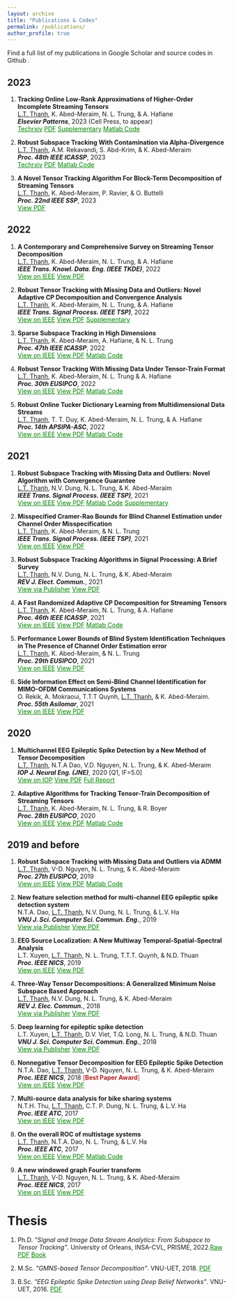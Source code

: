 ```yaml
---
layout: archive
title: "Publications & Codes"
permalink: /publications/
author_profile: true
---
```


Find a full list of my publications in Google Scholar <a href="https://scholar.google.com.vn/citations?user=_6GEXU4AAAAJ&hl=en" style="color: green; text-decoration: underline; "><i class="fa fa-fw fa-graduation-cap" aria-hidden="true"></i></a>  and source codes in Github <a href="https://github.com/thanhtbt" style="color: green; text-decoration: underline; "><i class="fab fa-fw fa-github zoom"></i></a>.


2023
----

1.  **Tracking Online Low-Rank Approximations of Higher-Order Incomplete Streaming Tensors**<br> 
<span style="text-decoration:underline">L.T. Thanh</span>, K. Abed-Meraim, N. L. Trung, & A. Hafiane<br> 
***Elsevier Patterns***, 2023 (Cell Press, to appear) <br>
<a href="https://www.techrxiv.org/articles/preprint/Tracking_Online_Low-Rank_Approximations_of_Higher-Order_Incomplete_Streaming_Tensors/19704034" style="color: green; "><i class="fas fa-fw fa-link zoom"></i>Techrxiv</a>
<a href="https://thanhtbt.github.io/files/2023_Patterns_Tensor_Tracking_Draw.pdf" style="color: green; text-decoration: underline; "><i class="fas fa-fw fa-file-pdf zoom"></i>PDF</a> 
<a href="https://thanhtbt.github.io/files/2023_Patterns_Supplemental_Information.pdf" style="color: green; text-decoration: underline; "><i class="fas fa-fw fa-code zoom"></i>Supplementary</a> 
<a href="https://github.com/thanhtbt/tensor_tracking" style="color: green; text-decoration: underline; "><i class="fab fa-fw fa-github zoom"></i>Matlab Code</a>


1.  **Robust Subspace Tracking With Contamination via Alpha-Divergence**<br> <span style="text-decoration:underline">L.T. Thanh</span>, A.M. Rekavandi, S. Abd-Krim, & K. Abed-Meraim<br>
***Proc. 48th IEEE ICASSP***, 2023  <br>
<a href="https://www.techrxiv.org/articles/preprint/Robust_Subspace_Tracking_With_Contamination_Mitigation_via_-Divergence/21385335" style="color: green;"><i class="fas fa-fw fa-link zoom"></i>Techrxiv</a> <a href="https://thanhtbt.github.io/files/2023_aFAPI.pdf" style="color: green; text-decoration: underline; "><i class="fas fa-fw fa-file-pdf zoom"></i>PDF</a> <a href="https://github.com/thanhtbt/aFAPI" style="color: green; text-decoration: underline; "><i class="fab fa-fw fa-github zoom"></i>Matlab Code</a>

1.  **A Novel Tensor Tracking Algorithm For Block-Term Decomposition of Streaming Tensors**<br> <span style="text-decoration:underline">L.T. Thanh</span>, K. Abed-Meraim, P. Ravier, & O. Buttelli<br>
***Proc. 22nd IEEE SSP***, 2023  <br>
<a href="https://thanhtbt.github.io/files/2023_SSP%20-%20A%20novel%20tensor%20tracking%20algorithm%20for%20block-term%20decomposition%20of%20streaming%20tensors.pdf" style="color: green;"><i class="fas fa-fw fa-file-pdf zoom"></i>View PDF</a>


2022
----


1. **A Contemporary and Comprehensive Survey on Streaming Tensor Decomposition**<br> <span style="text-decoration:underline">L.T. Thanh</span>, K. Abed-Meraim, N. L. Trung, & A. Hafiane<br> ***IEEE Trans. Knowl. Data. Eng. (IEEE TKDE)***, 2022 <br>
<a href="https://ieeexplore.ieee.org/document/9994046" style="color: green; text-decoration: underline; "><i class="fas fa-fw fa-link zoom"></i>View on IEEE</a> 
<a href="https://thanhtbt.github.io/files/2022_TKDE_A%20Contemporary%20and%20Comprehensive%20Survey%20on%20Streaming%20Tensor%20Decomposition.pdf" style="color: green; text-decoration: underline; "><i class="fas fa-fw fa-file-pdf zoom"></i>View PDF</a>    




1. **Robust Tensor Tracking with Missing Data and Outliers: Novel Adaptive CP Decomposition and Convergence Analysis**<br><span style="text-decoration:underline">L.T. Thanh</span>, K. Abed-Meraim, N. L. Trung, & A. Hafiane<br>***IEEE Trans. Signal Process. (IEEE TSP)***, 2022 <br> 
<a href="https://ieeexplore.ieee.org/document/9866940" style="color: green; text-decoration: underline; "><i class="fas fa-fw fa-link zoom"></i>View on IEEE</a> <a href="https://thanhtbt.github.io/files/2022_TSP_RACP%20(Raw).pdf" style="color: green; text-decoration: underline; "><i class="fas fa-fw fa-file-pdf zoom"></i>View PDF</a> 
<a href="https://thanhtbt.github.io/files/2022_TSP_RACP_Supplementary.pdf" style="color: green; text-decoration: underline; "><i class="fas fa-fw fa-code zoom"></i>Supplementary</a>

 
1. **Sparse Subspace Tracking in High Dimensions**<br><span style="text-decoration:underline">L.T. Thanh</span>, K. Abed-Meraim, A. Hafiane, & N. L. Trung<br>***Proc. 47th IEEE ICASSP***, 2022 <br> <a href="https://ieeexplore.ieee.org/document/9746546" style="color: green; text-decoration: underline; "><i class="fas fa-fw fa-link zoom"></i>View on IEEE</a> 
<a href="https://thanhtbt.github.io/files/2022_ICASSP%20-%20Sparse%20Subspace%20Tracking%20in%20High%20Dimensions.pdf" style="color: green; text-decoration: underline; "><i class="fas fa-fw fa-file-pdf zoom"></i>View PDF</a> <a href="https://github.com/thanhtbt/SST" style="color: green; text-decoration: underline; "><i class="fab fa-fw fa-github zoom"></i>Matlab Code</a>



1. **Robust Tensor Tracking With Missing Data Under Tensor-Train Format**<br><span style="text-decoration:underline">L.T. Thanh</span>, K. Abed-Meraim, N. L. Trung & A. Hafiane<br>***Proc. 30th EUSIPCO***, 2022 <br> <a href="https://ieeexplore.ieee.org/document/9909702" style="color: green; text-decoration: underline; "><i class="fas fa-fw fa-link zoom"></i>View on IEEE</a>
<a href="https://thanhtbt.github.io/files/2022_EUSIPCO-Robust%20Tensor%20Tracking%20with%20Missing%20Data%20under%20Tensor-Train%20Format.pdf" style="color: green; text-decoration: underline; "><i class="fas fa-fw fa-file-pdf zoom"></i>View PDF</a> <a href="https://github.com/thanhtbt/ROBOT" style="color: green; text-decoration: underline; "><i class="fab fa-fw fa-github zoom"></i>Matlab Code</a>




1. **Robust Online Tucker Dictionary Learning from Multidimensional Data Streams**<br><span style="text-decoration:underline">L.T. Thanh</span>, T. T. Duy, K. Abed-Meraim, N. L. Trung, & A. Hafiane<br> ***Proc. 14th APSIPA-ASC***, 2022 <br> <a href="https://ieeexplore.ieee.org/document/9980029" style="color: green; text-decoration: underline; "><i class="fas fa-fw fa-link zoom"></i>View on IEEE</a> <a href="https://thanhtbt.github.io/files/2022_APSIPA_Robust%20Online%20Tucker%20Dictionary%20Learning%20from%20Multidimensional%20Data%20Streams.pdf" style="color: green; text-decoration: underline; "><i class="fas fa-fw fa-file-pdf zoom"></i>View PDF</a> <a href="https://github.com/thanhtbt/ROTDL" style="color: green; text-decoration: underline; "><i class="fab fa-fw fa-github zoom"></i>Matlab Code</a>


2021
----
1. **Robust Subspace Tracking with Missing Data and Outliers: Novel Algorithm with Convergence Guarantee**<br><span style="text-decoration:underline">L.T. Thanh</span>, N.V. Dung, N. L. Trung, & K. Abed-Meraim<br>***IEEE Trans. Signal Process. (IEEE TSP)***, 2021
<br> <a href="https://ieeexplore.ieee.org/document/9381678" style="color: green; text-decoration: underline; "><i class="fas fa-fw fa-link zoom"></i>View on IEEE</a>
<a href="https://thanhtbt.github.io/files/2021_TSP_PETRELS-ADMM%20(Raw).pdf" style="color: green; text-decoration: underline; "><i class="fas fa-fw fa-file-pdf zoom"></i>View PDF</a> 
<a href="https://github.com/thanhtbt/RST" style="color: green; text-decoration: underline; "><i class="fab fa-fw fa-github zoom"></i>Matlab Code</a> 
<a href="https://thanhtbt.github.io/files/2021_TSP_Supplementary.pdf" style="color: green; text-decoration: underline; "><i class="fas fa-fw fa-code zoom"></i>Supplementary</a> 


 
1. **Misspecified Cramer-Rao Bounds for Blind Channel Estimation under Channel Order Misspecification**<br> <span style="text-decoration:underline">L.T. Thanh</span>, K. Abed-Meraim, & N. L. Trung<br>***IEEE Trans. Signal Process. (IEEE TSP)***, 2021  <br>
<a href="https://ieeexplore.ieee.org/document/9537597" style="color: green; text-decoration: underline; "><i class="fas fa-fw fa-link zoom"></i>View on IEEE</a> 
<a href="https://thanhtbt.github.io/files/2021_TSP_MCRB%20(Raw).pdf" style="color: green; text-decoration: underline; "><i class="fas fa-fw fa-file-pdf zoom"></i>View PDF</a>

 
1. **Robust Subspace Tracking Algorithms in Signal Processing: A Brief Survey**<br><span style="text-decoration:underline">L.T. Thanh</span>, N.V. Dung, N. L. Trung, & K. Abed-Meraim<br>***REV J. Elect. Commun.***, 2021 <br> 
<a href="https://rev-jec.org/index.php/rev-jec/article/view/270" style="color: green; text-decoration: underline; "><i class="fas fa-fw fa-link zoom"></i>View via Publisher</a> 
<a href="https://thanhtbt.github.io/files/2021_JEC_Robust%20Subspace%20Tracking%20Algorithms%20in%20Signal%20Processing.pdf" style="color: green; text-decoration: underline; "><i class="fas fa-fw fa-file-pdf zoom"></i>View PDF</a>


1. **A Fast Randomized Adaptive CP Decomposition for Streaming Tensors**<br><span style="text-decoration:underline">L.T. Thanh</span>, K. Abed-Meraim, N. L. Trung, & A. Hafiane<br> ***Proc. 46th IEEE ICASSP***, 2021 <br> <a href="https://ieeexplore.ieee.org/document/9413554" style="color: green; text-decoration: underline; "><i class="fas fa-fw fa-link zoom"></i>View on IEEE</a>
<a href="https://thanhtbt.github.io/files/2021_ICASSP%20-%20Randomized%20Adaptive%20CP%20Algorithm.pdf" style="color: green; text-decoration: underline; "><i class="fas fa-fw fa-file-pdf zoom"></i>View PDF</a>
<a href="https://github.com/thanhtbt/ROLCP" style="color: green; text-decoration: underline; "><i class="fab fa-fw fa-github zoom"></i>Matlab Code</a>  



1. **Performance Lower Bounds of Blind System Identification Techniques in The Presence of Channel Order Estimation error**<br><span style="text-decoration:underline">L.T. Thanh</span>, K. Abed-Meraim, & N. L. Trung<br> ***Proc. 29th EUSIPCO***, 2021  <br> 
<a href="https://ieeexplore.ieee.org/document/9615921" style="color: green; text-decoration: underline; "><i class="fas fa-fw fa-link zoom"></i>View on IEEE</a> 
<a href="https://thanhtbt.github.io/files/2021_EUSIPCO_Perforamnce%20lower%20bounds%20of%20blind%20system%20identification%20techniques%20in%20the%20presence%20of%20channel%20order%20estimation%20error.pdf" style="color: green; text-decoration: underline; "><i class="fas fa-fw fa-file-pdf zoom"></i>View PDF</a>  


1. **Side Information Effect on Semi-Blind Channel Identification for MIMO-OFDM Communications Systems**<br>O. Rekik, A. Mokraoui, T.T.T Quynh, <span style="text-decoration:underline">L.T. Thanh</span>, & K. Abed-Meraim.  <br> ***Proc. 55th Asilomar***, 2021 <br> 
<a href="https://ieeexplore.ieee.org/document/9723265" style="color: green; text-decoration: underline; "><i class="fas fa-fw fa-link zoom"></i>View on IEEE</a>
<a href="https://thanhtbt.github.io/files/2021_Asilomar_Side%20Information%20Effect%20on%20Semi-Blind%20Channel%20Identification%20for%20MIMO-OFDM%20Communications.pdf" style="color: green; text-decoration: underline; "><i class="fas fa-fw fa-file-pdf zoom"></i>View PDF</a>  


2020
----

1. **Multichannel EEG Epileptic Spike Detection by a New Method of Tensor Decomposition**<br><span style="text-decoration:underline">L.T. Thanh</span>, N.T.A Dao, V.D. Nguyen, N. L. Trung, & K. Abed-Meraim<br>***IOP J. Neural Eng. (JNE)***, 2020 [Q1, IF=5.0] <br> <a href="https://iopscience.iop.org/article/10.1088/1741-2552/ab5247" style="color: green; text-decoration: underline; "><i class="fas fa-fw fa-link zoom"></i>View on IOP</a>  <a href="https://thanhtbt.github.io/files/2020_JNE(Raw).pdf" style="color: green; text-decoration: underline; "><i class="fas fa-fw fa-file-pdf zoom"></i>View PDF</a> <a href="https://thanhtbt.github.io/files/EEG_Ten_Technical_Report_Final.pdf" style="color: green; text-decoration: underline; "><i class="fas fa-fw fa-code zoom"></i>Full Report</a> 

 

1. **Adaptive Algorithms for Tracking Tensor-Train Decomposition of Streaming Tensors**<br><span style="text-decoration:underline">L.T. Thanh</span>, K. Abed-Meraim, N. L. Trung, & R. Boyer<br> ***Proc. 28th EUSIPCO***, 2020 <br>
<a href="https://ieeexplore.ieee.org/document/9287780" style="color: green; text-decoration: underline; "><i class="fas fa-fw fa-link zoom"></i>View on IEEE</a>
<a href="https://thanhtbt.github.io/files/2020_EUSIPCO%20-%20Adaptive%20Algorithms%20for%20Tracking%20Tensor-Train%20Decomposition%20of%20Streaming%20Tensors.pdf" style="color: green; text-decoration: underline; "><i class="fas fa-fw fa-file-pdf zoom"></i>View PDF</a>
<a href="https://github.com/thanhtbt/ATT" style="color: green; text-decoration: underline; "><i class="fab fa-fw fa-github zoom"></i>Matlab Code</a>



2019 and before
----
1. **Robust Subspace Tracking with Missing Data and Outliers via ADMM**<br><span style="text-decoration:underline">L.T. Thanh</span>, V-D. Nguyen, N. L. Trung,  & K. Abed-Meraim<br>***Proc. 27th EUSIPCO***, 2019 <br> 
<a href="https://ieeexplore.ieee.org/document/8903031" style="color: green; text-decoration: underline; "><i class="fas fa-fw fa-link zoom"></i>View on IEEE</a>
<a href="https://thanhtbt.github.io/files/2019_EUSIPCO%20-%20Robust%20Subspace%20Tracking%20with%20Missing%20Data%20and%20Outliers%20via%20ADMM.pdf" style="color: green; text-decoration: underline; "><i class="fas fa-fw fa-file-pdf zoom"></i>View PDF</a> 
<a href="https://github.com/thanhtbt/RST" style="color: green; text-decoration: underline; "><i class="fab fa-fw fa-github zoom"></i>Matlab Code</a>
 


1. **New feature selection method for multi-channel EEG epileptic spike detection system**<br>N.T.A. Dao, <span style="text-decoration:underline">L.T. Thanh</span>, N.V. Dung, N. L. Trung, & L.V. Ha<br> ***VNU J. Sci. Computer Sci. Commun. Eng.***, 2019  <br> 
<a href="https://jcsce.vnu.edu.vn/index.php/jcsce/article/view/230" style="color: green; text-decoration: underline; "><i class="fas fa-fw fa-link zoom"></i>View via Publisher</a> <a href="https://thanhtbt.github.io/files/2019%20VNU-JCSCE-New%20feature%20selection%20method%20for%20multi-channel%20EEG%20epileptic%20spike%20detection.pdf" style="color: green; text-decoration: underline; "><i class="fas fa-fw fa-file-pdf zoom"></i>View PDF</a>  


1. **EEG Source Localization: A New Multiway Temporal-Spatial-Spectral Analysis**<br> L.T. Xuyen, <span style="text-decoration:underline">L.T. Thanh</span>, N. L. Trung, T.T.T. Quynh, & N.D. Thuan<br> ***Proc. IEEE NICS***, 2019  <br> <a href="https://ieeexplore.ieee.org/document/9023865" style="color: green; text-decoration: underline; "><i class="fas fa-fw fa-link zoom"></i>View on IEEE</a> <a href="https://eprints.uet.vnu.edu.vn/eprints/id/eprint/3834/1/NICS2019_final_1570595451.pdf" style="color: green; text-decoration: underline; "><i class="fas fa-fw fa-file-pdf zoom"></i>View PDF</a>  


1. **Three-Way Tensor Decompositions: A Generalized Minimum Noise Subspace Based Approach**<br><span style="text-decoration:underline">L.T. Thanh</span>, N.V. Dung, N. L. Trung, & K. Abed-Meraim<br>***REV J. Elec. Commun.***, 2018  <br>
<a href="https://rev-jec.org/index.php/rev-jec/article/view/196" style="color: green; text-decoration: underline; "><i class="fas fa-fw fa-link zoom"></i>View via Publisher</a> 
<a href="https://thanhtbt.github.io/files/2018%20JEC-Three-Way%20Tensor%20Decompositions%20A%20Generalized%20Minimum%20Noise%20Subspace.pdf" style="color: green; text-decoration: underline; "><i class="fas fa-fw fa-file-pdf zoom"></i>View PDF</a>  




1. **Deep learning for epileptic spike detection**<br>L.T. Xuyen, <span style="text-decoration:underline">L.T. Thanh</span>, D.V. Viet, T.Q. Long, N. L. Trung, & N.D. Thuan<br>***VNU J. Sci. Computer Sci. Commun. Eng.***, 2018 <br> <a href="https://jcsce.vnu.edu.vn/index.php/jcsce/article/view/156" style="color: green; text-decoration: underline; "><i class="fas fa-fw fa-link zoom"></i>View via Publisher</a> <a href="https://thanhtbt.github.io/files/2017%20VNU-JCSCE-Deep%20Learning%20for%20Epileptic%20Spike%20Detection.pdf" style="color: green; text-decoration: underline; "><i class="fas fa-fw fa-file-pdf zoom"></i>View PDF</a>  


1. **Nonnegative Tensor Decomposition for EEG Epileptic Spike Detection**<br>  N.T.A. Dao, <span style="text-decoration:underline">L.T. Thanh</span>, V-D. Nguyen, N. L. Trung, & K. Abed-Meraim<br> ***Proc. IEEE NICS***, 2018  <span style="color:#B22222">[**Best Paper Award**]</span> <br> 
 <a href="https://ieeexplore.ieee.org/document/8606822" style="color: green; text-decoration: underline; "><i class="fas fa-fw fa-link zoom"></i>View on IEEE</a> <a href="https://repository.vnu.edu.vn/bitstream/VNU_123/137923/1/2018_KY_Nonnegative_Tensor_Decomposition.pdf" style="color: green; text-decoration: underline; "><i class="fas fa-fw fa-file-pdf zoom"></i>View PDF</a> 
 

1. **Multi-source data analysis for bike sharing systems**<br>N.T.H. Thu, <span style="text-decoration:underline">L.T. Thanh</span>, C.T. P. Dung, N. L. Trung, & L.V. Ha<br> ***Proc. IEEE ATC***, 2017  <br> <a href="https://ieeexplore.ieee.org/document/8167624" style="color: green; text-decoration: underline; "><i class="fas fa-fw fa-link zoom"></i>View on IEEE</a> <a href="https://eprints.uet.vnu.edu.vn/eprints/id/eprint/2596/1/1570380069.pdf" style="color: green; text-decoration: underline; "><i class="fas fa-fw fa-file-pdf zoom"></i>View PDF</a> 
 
1. **On the overall ROC of multistage systems**<br><span style="text-decoration:underline">L.T. Thanh</span>, N.T.A. Dao, N. L. Trung, & L.V. Ha<br>***Proc. IEEE ATC***, 2017  <br> <a href="https://ieeexplore.ieee.org/document/8167623" style="color: green; text-decoration: underline; "><i class="fas fa-fw fa-link zoom"></i>View on IEEE</a> <a href="https://eprints.uet.vnu.edu.vn/eprints/id/eprint/2595/1/1570379504.pdf" style="color: green; text-decoration: underline; "><i class="fas fa-fw fa-file-pdf zoom"></i>View PDF</a> <a href="https://github.com/thanhtbt/ROC" style="color: green; text-decoration: underline; "><i class="fab fa-fw fa-github zoom"></i>Matlab Code</a>
 
 
1. **A new windowed graph Fourier transform**<br><span style="text-decoration:underline">L.T. Thanh</span>, V-D. Nguyen, N. L. Trung, & K. Abed-Meraim<br>  ***Proc. IEEE NICS***, 2017  <br> <a href="https://ieeexplore.ieee.org/document/8108055" style="color: green; text-decoration: underline; "><i class="fas fa-fw fa-link zoom"></i>View on IEEE</a> 
<a href="https://eprints.uet.vnu.edu.vn/eprints/id/eprint/3034/1/1570395521%20%281%29.pdf" style="color: green; text-decoration: underline; "><i class="fas fa-fw fa-file-pdf zoom"></i>View PDF</a>  
 

 

Thesis
=====

1. Ph.D. *"Signal and Image Data Stream Analytics: From Subspace to Tensor Tracking"*. University of Orleans, INSA-CVL, PRISME, 2022.<a href="https://thanhtbt.github.io/files/Thesis_LTThanh_10pt.pdf" style="color: green; text-decoration: underline; "><i class="fas fa-fw fa-file-pdf zoom"></i>Raw PDF</a> <a href="https://thanhtbt.github.io/files/Thesis_LTT_Book.pdf" style="color: green; text-decoration: underline; "><i class="fas fa-fw fa-file-pdf zoom"></i>Book</a> 

1. M.Sc. *"GMNS-based Tensor Decomposition"*. VNU-UET, 2018. <a href="http://lib.uet.vnu.edu.vn/bitstream/123456789/950/1/LuanVan_LTThanh.pdf" style="color: green; text-decoration: underline; " ><i class="fas fa-fw fa-file-pdf zoom"></i>PDF</a> 

1. B.Sc. *"EEG Epileptic Spike Detection using Deep Belief Networks"*. VNU-UET, 2016. <a href="https://thanhtbt.github.io/files/BSc_EEG%20EPILEPTIC%20SPIKE%20DETECTION%20USING%20DEEP%20BELIEF%20NETWORKS.pdf" style="color: green; text-decoration: underline; "><i class="fas fa-fw fa-file-pdf zoom"></i>PDF</a> 
 
 <script async src="https://badge.dimensions.ai/badge.js" charset="utf-8"></script>
 <script type='text/javascript' src='https://d1bxh8uas1mnw7.cloudfront.net/assets/embed.js'></script>

 
 

